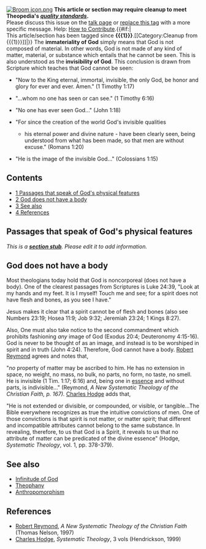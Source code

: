 [![Broom icon.png](images/thumb/9/90/Broom_icon.png/30px-Broom_icon.png.pagespeed.ce.3MDzK_R-j-.png)](http://www.theopedia.com/File:Broom_icon.png)
**This article or section may require cleanup to meet Theopedia's *[quality standards](http://www.theopedia.com/Theopedia:Writing_guide "Theopedia:Writing guide")*.**  
Please discuss this issue on the
[talk page](http://www.theopedia.com/index.php?title=Talk:Immateriality_of_God&action=edit&redlink=1 "Talk:Immateriality of God (page does not exist)")
or
[replace this tag](index.php?title=Immateriality_of_God&action=edit)
with a more specific message. Help:
[How to Contribute](http://www.theopedia.com/Help:How_to_contribute "Help:How to contribute").{{\#if:|  
This article/section has been tagged since
**{{{1}}}**.[[Category:Cleanup from {{{1}}}]]|}}
The **immateriality of God** simply means that God is not composed
of material. In other words, God is not made of any kind of matter,
material, or substance which entails that he cannot be seen. This
is also understood as the **invisibility of God**. This conclusion
is drawn from Scripture which teaches that God cannot be seen:

-   "Now to the King eternal, immortal, invisible, the only God, be
    honor and glory for ever and ever. Amen." (1 Timothy 1:17)

-   "...whom no one has seen or can see." (1 Timothy 6:16)

-   "No one has ever seen God..." (John 1:18)

-   "For since the creation of the world God's invisible qualities
    - his eternal power and divine nature - have been clearly seen,
    being understood from what has been made, so that men are without
    excuse." (Romans 1:20)

-   "He is the image of the invisible God..." (Colossians 1:15)

## Contents

-   [1 Passages that speak of God's physical features](#Passages_that_speak_of_God.27s_physical_features)
-   [2 God does not have a body](#God_does_not_have_a_body)
-   [3 See also](#See_also)
-   [4 References](#References)

## Passages that speak of God's physical features

*This is a **[section stub](http://www.theopedia.com/Category:Theopedia_sectionstubs "Category:Theopedia sectionstubs")**. Please edit it to add information.*
## God does not have a body

Most theologians today hold that God is noncorporeal (does not have
a body). One of the clearest passages from Scriptures is Luke
24:39, "Look at my hands and my feet. It is I myself! Touch me and
see; for a spirit does not have flesh and bones, as you see I
have."

Jesus makes it clear that a spirit cannot be of flesh and bones
(also see Numbers 23:19; Hosea 11:9; Job 9:32; Jeremiah 23:24; 1
Kings 8:27).

Also, One must also take notice to the second commandment which
prohibits fashioning *any* image of God (Exodus 20:4; Deuteronomy
4:15-16). God is never to be thought of as an image, and instead is
to be worshiped in spirit and in truth (John 4:24). Therefore, God
cannot have a body.
[Robert Reymond](Robert_Reymond "Robert Reymond") agrees and notes
that,

"*no* property of matter may be ascribed to him. He has no
extension in space, no weight, no mass, no bulk, no parts, no form,
no taste, no smell. He is invisible (1 Tim. 1:17; 6:16) and, being
one in [essence](Essence "Essence") and without parts, is
indivisible..." (Reymond,
*A New Systematic Theology of the Christian Faith, p. 167).*
[Charles Hodge](Charles_Hodge "Charles Hodge") adds that,

"He is not extended or divisible, or compounded, or visible, or
tangible...The Bible everywhere recognizes as true the intuitive
convictions of men. One of those convictions is that spirit is not
matter, or matter spirit; that different and incompatible
attributes cannot belong to the same substance. In revealing,
therefore, to us that God is a Spirit, it reveals to us that no
attribute of matter can be predicated of the divine essence"
(Hodge, *Systematic Theology*, vol. 1, pp. 378-379).
## See also

-   [Infinitude of God](Infinitude_of_God "Infinitude of God")
-   [Theophany](Theophany "Theophany")
-   [Anthropomorphism](Anthropomorphism "Anthropomorphism")

## References

-   [Robert Reymond](Robert_Reymond "Robert Reymond"),
    *A New Systematic Theology of the Christian Faith* (Thomas Nelson,
    1997)
-   [Charles Hodge](Charles_Hodge "Charles Hodge"),
    *Systematic Theology*, 3 vols (Hendrickson, 1999)



